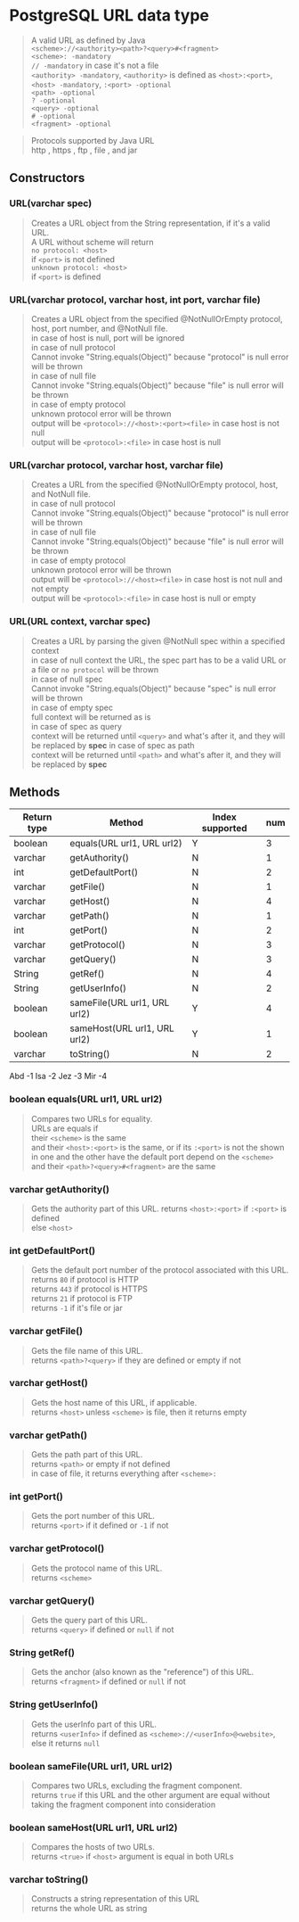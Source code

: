 # PostgreSQL URL data type

> A valid URL as defined by Java \
> `<scheme>://<authority><path>?<query>#<fragment>`  
> `<scheme>: -mandatory`  
> `// -mandatory` in case it's not a file  
> `<authority> -mandatory`, `<authority>` is defined as `<host>:<port>`, `<host> -mandatory`, `:<port> -optional`  
> `<path> -optional`  
> `? -optional`  
> `<query> -optional`  
> `# -optional`  
> `<fragment> -optional` 

> Protocols supported by Java URL  
> http , https , ftp , file , and jar

## Constructors

### URL(varchar spec)
> Creates a URL object from the String representation, if it's a valid URL. \
> A URL without scheme will return  
> `no protocol: <host>` \
> if `<port>` is not defined \
> `unknown protocol: <host>` \
> if `<port>` is defined

### URL(varchar protocol, varchar host, int port, varchar file)
> Creates a URL object from the specified @NotNullOrEmpty protocol, host, port number, and @NotNull file.  
> in case of host is null, port will be ignored  
> in case of null protocol  
> Cannot invoke "String.equals(Object)" because "protocol" is null error will be thrown  
> in case of null file  
> Cannot invoke "String.equals(Object)" because "file" is null error will be thrown  
> in case of empty protocol  
> unknown protocol error will be thrown  
> output will be `<protocol>://<host>:<port><file>` in case host is not null  
> output will be `<protocol>:<file>` in case host is null

### URL(varchar protocol, varchar host, varchar file)
> Creates a URL from the specified @NotNullOrEmpty protocol, host, and NotNull file.  
> in case of null protocol  
> Cannot invoke "String.equals(Object)" because "protocol" is null error will be thrown  
> in case of null file  
> Cannot invoke "String.equals(Object)" because "file" is null error will be thrown  
> in case of empty protocol  
> unknown protocol error will be thrown  
> output will be `<protocol>://<host><file>` in case host is not null and not empty  
> output will be `<protocol>:<file>` in case host is null or empty

### URL(URL context, varchar spec)
> Creates a URL by parsing the given @NotNull spec within a specified context  
> in case of null context the URL, the spec part has to be a valid URL or a file or `no protocol` will be thrown  
> in case of null spec  
> Cannot invoke "String.equals(Object)" because "spec" is null error will be thrown  
> in case of empty spec  
> full context will be returned as is   
> in case of spec as query  
> context will be returned until `<query>` and what's after it, and they will be replaced by **spec**
> in case of spec as path  
> context will be returned until `<path>` and what's after it, and they will be replaced by **spec** 

## Methods

| Return type | Method | Index supported | num |
| ----------- | ----------- | ----------- | ------ |
| boolean | equals(URL url1, URL url2) | Y |  3   | done
| varchar | getAuthority() | N |    1       |   done
| int | getDefaultPort() | N |     2      | done
| varchar | getFile() | N |      1     | done
| varchar | getHost() | N |      4     | done
| varchar | getPath() | N |      1     | done
| int | getPort() | N |     2      | done
| varchar | getProtocol() | N |      3     | done
| varchar | getQuery() | N |     3      | done
| String | getRef() | N |     4      | done
| String | getUserInfo() | N |     2      |
| boolean | sameFile(URL url1, URL url2) | Y |     4      |
| boolean | sameHost(URL url1, URL url2) | Y |     1      |
| varchar | toString() | N |     2      | done

Abd -1
Isa -2
Jez -3
Mir -4

### boolean equals(URL url1, URL url2) 
> Compares two URLs for equality.  
> URLs are equals if  
> their `<scheme>` is the same  
> and their `<host>:<port>` is the same, or if its `:<port>` is not the shown in one and the other have the default port depend on the `<scheme>`      
> and their `<path>?<query>#<fragment>` are the same

### varchar getAuthority()
> Gets the authority part of this URL.
> returns `<host>:<port>` if `:<port>` is defined  
> else `<host>`

### int getDefaultPort()
> Gets the default port number of the protocol associated with this URL.
> returns `80` if protocol is HTTP  
> returns `443` if protocol is HTTPS  
> returns `21` if protocol is FTP  
> returns `-1` if it's file or jar 

### varchar getFile()
> Gets the file name of this URL.  
> returns `<path>?<query>` if they are defined or empty if not

### varchar getHost()
> Gets the host name of this URL, if applicable.  
> returns `<host>` unless `<scheme>` is file, then it returns empty 

### varchar getPath()
> Gets the path part of this URL.  
> returns `<path>` or empty if not defined  
> in case of file, it returns everything after `<scheme>:`

### int getPort()
> Gets the port number of this URL.  
> returns `<port>` if it defined or `-1` if not 

### varchar getProtocol()
> Gets the protocol name of this URL.  
> returns `<scheme>`

### varchar getQuery()
> Gets the query part of this URL.  
> returns `<query>` if defined or `null` if not

### String getRef()
> Gets the anchor (also known as the "reference") of this URL.  
> returns `<fragment>` if defined or `null` if not 

### String getUserInfo()
> Gets the userInfo part of this URL.  
> returns `<userInfo>` if defined as `<scheme>://<userInfo>@<website>`, else it returns `null`

### boolean sameFile(URL url1, URL url2)
> Compares two URLs, excluding the fragment component.  
> returns `true` if this URL and the other argument are equal without taking the fragment component into consideration

### boolean sameHost(URL url1, URL url2)
> Compares the hosts of two URLs.  
> returns `<true>` if `<host>` argument is equal in both URLs

### varchar toString()
> Constructs a string representation of this URL  
> returns the whole URL as string